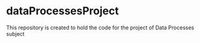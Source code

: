 # dataProcessesProject
This repository is created to hold the code for the project of Data Processes subject
